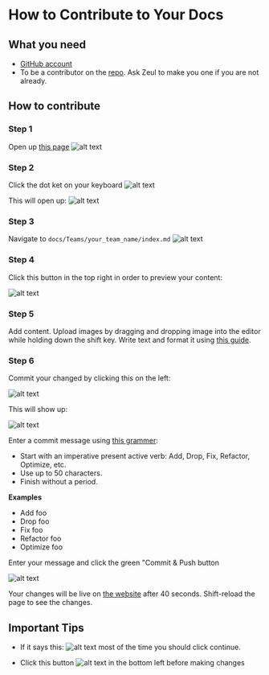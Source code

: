 # How to Contribute to Your Docs

## What you need
- [GitHub account](https://github.com/) 
- To be a contributor on the [repo](https://github.com/marstmu/marswebsite). Ask Zeul to make you one if you are not already.

## How to contribute
### Step 1
Open up [this page](https://github.com/marstmu/marswebsite)
![alt text](<Screenshot 2024-05-27 at 8.11.03 PM.png>)

### Step 2
Click the dot ket on your keyboard
![alt text](<Screenshot 2024-05-27 at 8.13.14 PM.png>)

This will open up:
![alt text](<Screenshot 2024-05-27 at 8.14.20 PM.png>)

### Step 3
Navigate to `docs/Teams/your_team_name/index.md`
![alt text](<Screenshot 2024-05-27 at 8.18.25 PM.png>)

### Step 4
Click this button in the top right in order to preview your content:

![alt text](<Screenshot 2024-05-27 at 8.21.00 PM.png>)

### Step 5
Add content. Upload images by dragging and dropping image into the editor while holding down the shift key. Write text and format it using [this guide](https://www.markdownguide.org/cheat-sheet/#basic-syntax).

### Step 6
Commit your changed by clicking this on the left:

![alt text](<Screenshot 2024-05-27 at 8.23.50 PM.png>)

This will show up:

![alt text](<Screenshot 2024-05-27 at 8.25.06 PM.png>)

Enter a commit message using [this grammer](https://github.com/joelparkerhenderson/git-commit-message):

  * Start with an imperative present active verb: Add, Drop, Fix, Refactor, Optimize, etc.
  * Use up to 50 characters.
  * Finish without a period.

**Examples**
  * Add foo
  * Drop foo
  * Fix foo
  * Refactor foo
  * Optimize foo

  Enter your message and click the green "Commit & Push button
  
  ![alt text](<Screenshot 2024-05-27 at 8.31.05 PM.png>)

Your changes will be live on [the website](https://marstmu.com/) after 40 seconds. Shift-reload the page to see the changes.

## Important Tips 
- If it says this:
    ![alt text](<Screenshot 2024-05-27 at 8.34.42 PM.png>)
    most of the time you should click continue.

- Click this button ![alt text](<Screenshot 2024-05-27 at 8.35.47 PM.png>) in the bottom left before making changes 